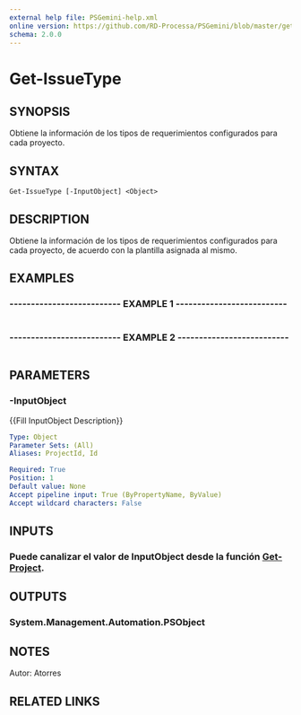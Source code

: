 ```yaml
---
external help file: PSGemini-help.xml
online version: https://github.com/RD-Processa/PSGemini/blob/master/getting-started/Get-Issue.md
schema: 2.0.0
---
```


# Get-IssueType

## SYNOPSIS
Obtiene la información de los tipos de requerimientos configurados para cada proyecto.

## SYNTAX

```
Get-IssueType [-InputObject] <Object>
```

## DESCRIPTION
Obtiene la información de los tipos de requerimientos configurados para cada proyecto, de acuerdo con la plantilla asignada al mismo.

## EXAMPLES

### -------------------------- EXAMPLE 1 --------------------------
```

```

### -------------------------- EXAMPLE 2 --------------------------
```

```

## PARAMETERS

### -InputObject
{{Fill InputObject Description}}

```yaml
Type: Object
Parameter Sets: (All)
Aliases: ProjectId, Id

Required: True
Position: 1
Default value: None
Accept pipeline input: True (ByPropertyName, ByValue)
Accept wildcard characters: False
```

## INPUTS

### Puede canalizar el valor de InputObject desde la función [Get-Project](Get-Project.md).

## OUTPUTS

### System.Management.Automation.PSObject

## NOTES
Autor: Atorres

## RELATED LINKS


